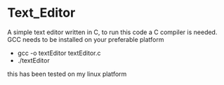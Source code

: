 # Text_Editor
A simple text editor written in C,
to run this code a C compiler is needed.
GCC needs to be installed on your preferable platform 
* gcc -o textEditor textEditor.c
* ./textEditor

this has been tested on my linux platform
